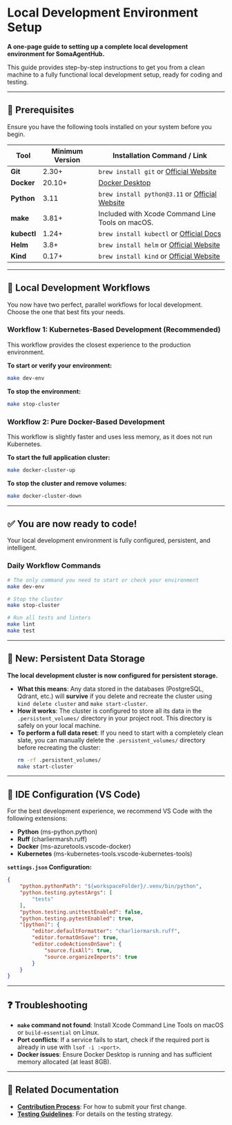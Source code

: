 # Local Development Environment Setup

**A one-page guide to setting up a complete local development environment for SomaAgentHub.**

This guide provides step-by-step instructions to get you from a clean machine to a fully functional local development setup, ready for coding and testing.

---

## 🎯 Prerequisites

Ensure you have the following tools installed on your system before you begin.

| Tool | Minimum Version | Installation Command / Link |
|---|---|---|
| **Git** | 2.30+ | `brew install git` or [Official Website](https://git-scm.com/downloads) |
| **Docker** | 20.10+ | [Docker Desktop](https://www.docker.com/products/docker-desktop/) |
| **Python** | 3.11 | `brew install python@3.11` or [Official Website](https://www.python.org/) |
| **make** | 3.81+ | Included with Xcode Command Line Tools on macOS. |
| **kubectl** | 1.24+ | `brew install kubectl` or [Official Docs](https://kubernetes.io/docs/tasks/tools/) |
| **Helm** | 3.8+ | `brew install helm` or [Official Website](https://helm.sh/) |
| **Kind** | 0.17+ | `brew install kind` or [Official Website](https://kind.sigs.k8s.io/) |

---

## 🚀 Local Development Workflows

You now have two perfect, parallel workflows for local development. Choose the one that best fits your needs.

### **Workflow 1: Kubernetes-Based Development (Recommended)**
This workflow provides the closest experience to the production environment.

**To start or verify your environment:**
```bash
make dev-env
```

**To stop the environment:**
```bash
make stop-cluster
```

### **Workflow 2: Pure Docker-Based Development**
This workflow is slightly faster and uses less memory, as it does not run Kubernetes.

**To start the full application cluster:**
```bash
make docker-cluster-up
```

**To stop the cluster and remove volumes:**
```bash
make docker-cluster-down
```

---

## ✅ You are now ready to code!

Your local development environment is fully configured, persistent, and intelligent.

### Daily Workflow Commands
```bash
# The only command you need to start or check your environment
make dev-env

# Stop the cluster
make stop-cluster

# Run all tests and linters
make lint
make test
```

---

## 💾 **New: Persistent Data Storage**

**The local development cluster is now configured for persistent storage.**

-   **What this means**: Any data stored in the databases (PostgreSQL, Qdrant, etc.) will **survive** if you delete and recreate the cluster using `kind delete cluster` and `make start-cluster`.
-   **How it works**: The cluster is configured to store all its data in the `.persistent_volumes/` directory in your project root. This directory is safely on your local machine.
-   **To perform a full data reset**: If you need to start with a completely clean slate, you can manually delete the `.persistent_volumes/` directory before recreating the cluster:
    ```bash
    rm -rf .persistent_volumes/
    make start-cluster
    ```

---

## 🔧 IDE Configuration (VS Code)

For the best development experience, we recommend VS Code with the following extensions:

- **Python** (ms-python.python)
- **Ruff** (charliermarsh.ruff)
- **Docker** (ms-azuretools.vscode-docker)
- **Kubernetes** (ms-kubernetes-tools.vscode-kubernetes-tools)

**`settings.json` Configuration:**
```json
{
    "python.pythonPath": "${workspaceFolder}/.venv/bin/python",
    "python.testing.pytestArgs": [
        "tests"
    ],
    "python.testing.unittestEnabled": false,
    "python.testing.pytestEnabled": true,
    "[python]": {
        "editor.defaultFormatter": "charliermarsh.ruff",
        "editor.formatOnSave": true,
        "editor.codeActionsOnSave": {
            "source.fixAll": true,
            "source.organizeImports": true
        }
    }
}
```

---

## ❓ Troubleshooting

- **`make` command not found**: Install Xcode Command Line Tools on macOS or `build-essential` on Linux.
- **Port conflicts**: If a service fails to start, check if the required port is already in use with `lsof -i :<port>`.
- **Docker issues**: Ensure Docker Desktop is running and has sufficient memory allocated (at least 8GB).

---
## 🔗 Related Documentation
- **[Contribution Process](contribution-process.md)**: For how to submit your first change.
- **[Testing Guidelines](testing-guidelines.md)**: For details on the testing strategy.
```
